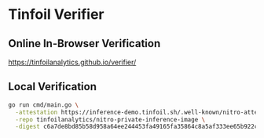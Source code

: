 # Tinfoil Verifier

## Online In-Browser Verification

https://tinfoilanalytics.github.io/verifier/

## Local Verification

```bash
go run cmd/main.go \
  -attestation https://inference-demo.tinfoil.sh/.well-known/nitro-attestation \
  -repo tinfoilanalytics/nitro-private-inference-image \
  -digest c6a7de8bd85b58d958a64ee244453fa49165fa35864c8a5af333ee65b922cc8d
```
